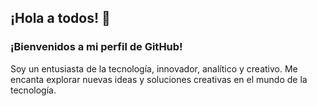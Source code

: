 ## ¡Hola a todos! 👋

### ¡Bienvenidos a mi perfil de GitHub!

Soy un entusiasta de la tecnología, innovador, analítico y creativo. Me encanta explorar nuevas ideas y soluciones creativas en el mundo de la tecnología.

<!--
**byronfba/byronfba** is a ✨ _special_ ✨ repository because its `README.md` (this file) appears on your GitHub profile.

Here are some ideas to get you started:

- 🔭 I’m currently working on ...
- 🌱 I’m currently learning ...
- 👯 I’m looking to collaborate on ...
- 🤔 I’m looking for help with ...
- 💬 Ask me about ...
- 📫 How to reach me: ...
- 😄 Pronouns: ...
- ⚡ Fun fact: ...
-->
